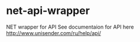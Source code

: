 # net-api-wrapper
NET wrapper for API
See documentaion for API here http://www.unisender.com/ru/help/api/
